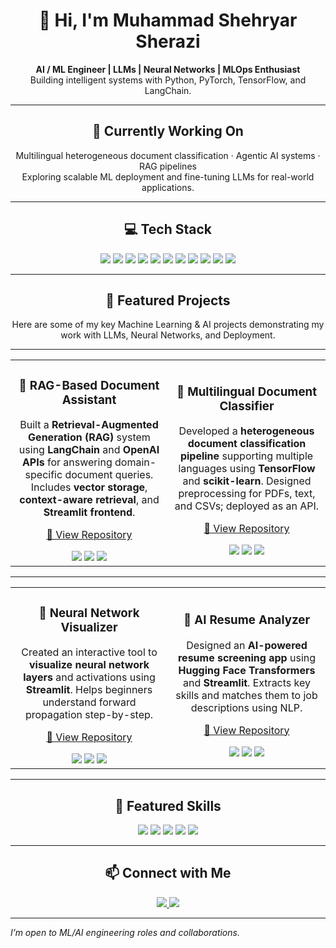 <h1 align="center">👋 Hi, I'm Muhammad Shehryar Sherazi</h1>
<p align="center">
  <b>AI / ML Engineer | LLMs | Neural Networks | MLOps Enthusiast</b><br>
  Building intelligent systems with Python, PyTorch, TensorFlow, and LangChain.
</p>

---
<h2 align="center">🎯  Currently Working On</h2>

<p align="center">
  Multilingual heterogeneous document classification · Agentic AI systems · RAG pipelines  
  <br>
  Exploring scalable ML deployment and fine-tuning LLMs for real-world applications.
</p>

---

<h2 align="center">💻 Tech Stack</h2>

<p align="center">
  <!-- Core Languages -->
  <img src="https://img.shields.io/badge/Python-3776AB?style=for-the-badge&logo=python&logoColor=ffdd54">
  <img src="https://img.shields.io/badge/JavaScript-F7DF1E?style=for-the-badge&logo=javascript&logoColor=black">
  
  <!-- Frameworks & Libraries -->
  <img src="https://img.shields.io/badge/TensorFlow-FF6F00?style=for-the-badge&logo=tensorflow&logoColor=white">
  <img src="https://img.shields.io/badge/PyTorch-EE4C2C?style=for-the-badge&logo=pytorch&logoColor=white">
  <img src="https://img.shields.io/badge/LangChain-1E90FF?style=for-the-badge&logo=chainlink&logoColor=white">
  <img src="https://img.shields.io/badge/Streamlit-FF4B4B?style=for-the-badge&logo=streamlit&logoColor=white">
  <img src="https://img.shields.io/badge/Hugging%20Face%20Spaces-FFD43B?style=for-the-badge&logo=huggingface&logoColor=black">

  <!-- Tools & DevOps -->
  <img src="https://img.shields.io/badge/Docker-2496ED?style=for-the-badge&logo=docker&logoColor=white">
  <img src="https://img.shields.io/badge/GitHub-181717?style=for-the-badge&logo=github&logoColor=white">
  <img src="https://img.shields.io/badge/Linux-FCC624?style=for-the-badge&logo=linux&logoColor=black">
  <img src="https://img.shields.io/badge/VS%20Code-0078D4?style=for-the-badge&logo=visualstudiocode&logoColor=white">
</p>

---

<h2 align="center">🚀 Featured Projects</h2>

<p align="center">
  Here are some of my key Machine Learning & AI projects demonstrating my work with LLMs, Neural Networks, and Deployment.
</p>

---

<table align="center">
  <tr>
    <td align="center" width="50%">
      <h3>🧾 RAG-Based Document Assistant</h3>
      <p>
        Built a <b>Retrieval-Augmented Generation (RAG)</b> system using <b>LangChain</b> and <b>OpenAI APIs</b> for answering domain-specific document queries.  
        Includes <b>vector storage</b>, <b>context-aware retrieval</b>, and <b>Streamlit frontend</b>.
      </p>
      <p>
        <a href="https://github.com/ShehryarSherazi/RAG-Document-Assistant">
          🔗 View Repository
        </a>
      </p>
      <img src="https://img.shields.io/badge/LangChain-1E90FF?style=flat-square&logo=chainlink&logoColor=white">
      <img src="https://img.shields.io/badge/Streamlit-FF4B4B?style=flat-square&logo=streamlit&logoColor=white">
      <img src="https://img.shields.io/badge/OpenAI-412991?style=flat-square&logo=openai&logoColor=white">
    </td>
    <td align="center" width="50%">
      <h3>🧩 Multilingual Document Classifier</h3>
      <p>
        Developed a <b>heterogeneous document classification pipeline</b> supporting multiple languages using <b>TensorFlow</b> and <b>scikit-learn</b>.  
        Designed preprocessing for PDFs, text, and CSVs; deployed as an API.
      </p>
      <p>
        <a href="https://github.com/ShehryarSherazi/Multilingual-Document-Classifier">
          🔗 View Repository
        </a>
      </p>
      <img src="https://img.shields.io/badge/TensorFlow-FF6F00?style=flat-square&logo=tensorflow&logoColor=white">
      <img src="https://img.shields.io/badge/scikit--learn-F7931E?style=flat-square&logo=scikitlearn&logoColor=white">
      <img src="https://img.shields.io/badge/FastAPI-009688?style=flat-square&logo=fastapi&logoColor=white">
    </td>
  </tr>
</table>

---

<table align="center">
  <tr>
    <td align="center" width="50%">
      <h3>🧠 Neural Network Visualizer</h3>
      <p>
        Created an interactive tool to <b>visualize neural network layers</b> and activations using <b>Streamlit</b>.  
        Helps beginners understand forward propagation step-by-step.
      </p>
      <p>
        <a href="https://github.com/ShehryarSherazi/NN-Visualizer">
          🔗 View Repository
        </a>
      </p>
      <img src="https://img.shields.io/badge/Streamlit-FF4B4B?style=flat-square&logo=streamlit&logoColor=white">
      <img src="https://img.shields.io/badge/PyTorch-EE4C2C?style=flat-square&logo=pytorch&logoColor=white">
      <img src="https://img.shields.io/badge/Numpy-013243?style=flat-square&logo=numpy&logoColor=white">
    </td>
    <td align="center" width="50%">
      <h3>🤖 AI Resume Analyzer</h3>
      <p>
        Designed an <b>AI-powered resume screening app</b> using <b>Hugging Face Transformers</b> and <b>Streamlit</b>.  
        Extracts key skills and matches them to job descriptions using NLP.
      </p>
      <p>
        <a href="https://github.com/ShehryarSherazi/AI-Resume-Analyzer">
          🔗 View Repository
        </a>
      </p>
      <img src="https://img.shields.io/badge/Hugging%20Face-FFD43B?style=flat-square&logo=huggingface&logoColor=black">
      <img src="https://img.shields.io/badge/Transformers-FF6F00?style=flat-square&logo=keras&logoColor=white">
      <img src="https://img.shields.io/badge/Streamlit-FF4B4B?style=flat-square&logo=streamlit&logoColor=white">
    </td>
  </tr>
</table>

---
<h2 align="center">🚀 Featured Skills</h2>

<p align="center">
  <img src="https://img.shields.io/badge/Machine%20Learning-102230?style=for-the-badge&logo=scikitlearn&logoColor=F7931E">
  <img src="https://img.shields.io/badge/Deep%20Learning-FF6F00?style=for-the-badge&logo=keras&logoColor=white">
  <img src="https://img.shields.io/badge/NLP-3C3C3D?style=for-the-badge&logo=spacy&logoColor=09A3D5">
  <img src="https://img.shields.io/badge/LLMs-2E8B57?style=for-the-badge&logo=openai&logoColor=white">
  <img src="https://img.shields.io/badge/MLOps-0078D4?style=for-the-badge&logo=azuredevops&logoColor=white">
</p>

---

<h2 align="center">📫 Connect with Me</h2>

<p align="center">
  <a href="https://www.linkedin.com/in/muhammad-shehryar-sherazi-822854164/" target="_blank">
    <img src="https://img.shields.io/badge/LinkedIn-0A66C2?style=for-the-badge&logo=linkedin&logoColor=white">
  </a>
  <a href="mailto:m.shehryarsherazi@gmail.com">
    <img src="https://img.shields.io/badge/Email-D14836?style=for-the-badge&logo=gmail&logoColor=white">
  </a>
  </p>

---

*I’m open to ML/AI engineering roles and collaborations.*
